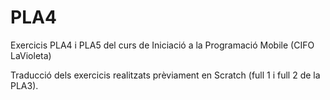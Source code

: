 # PLA4
Exercicis PLA4 i PLA5 del curs de Iniciació a la Programació Mobile (CIFO LaVioleta)

Traducció dels exercicis realitzats prèviament en Scratch (full 1 i full 2 de la PLA3).

